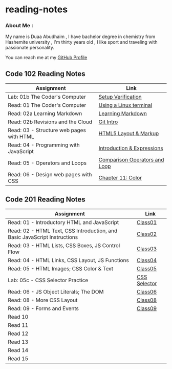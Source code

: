 # reading-notes


### About Me :
My name is Duaa Abudhaim , I have bachelor degree in chemistry from Hashemite university , I'm thirty years old ,
I like sport and traveling with passionate personality.

You can reach me at my [GitHub Profile](https://github.com/duaa9094)



## Code 102 Reading Notes

| Assignment                        | Link                            |
| --------------------------------- | -------------------------------- |
| Lab: 01b The Coder's Computer     | [Setup Verification](lab01b.md) |
| Read: 01 The Coder's Computer     | [Using a Linux terminal](/read01.md) |
| Read: 02a Learning Markdown       | [Learning Markdown](read02a.md) |
| Read: 02b Revisions and the Cloud | [Git Intro](read02b.md) |
| Read: 03 - Structure web pages with HTML | [HTML5 Layout & Markup](read03.md) |
| Read: 04 - Programming with JavaScript | [Introduction & Expressions](read04.md) |
| Read: 05 - Operators and Loops | [Comparison Operators and Loop ](read05.md) |
| Read: 06 - Design web pages with CSS | [Chapter 11: Color ](read06.md) |

## Code 201 Reading Notes

| Assignment                        | Link                            |
| --------------------------------- | ------------------------------- |
| Read: 01 - Introductory HTML and JavaScript | [Class01](class01.md)                            |
| Read: 02 - HTML Text, CSS Introduction, and Basic JavaScript Instructions | [Class02](class02md)                            |
| Read: 03 - HTML Lists, CSS Boxes, JS Control Flow | [Class03](class03.md)                            |
| Read: 04 - HTML Links, CSS Layout, JS Functions| [Class04](class04.md)                            |
| Read: 05 - HTML Images; CSS Color & Text | [Class05](class05.md)                            |
| Lab: 05c - CSS Selector Practice  | [CSS Selector](cssselector.md)                            |
| Read: 06 - JS Object Literals; The DOM    | [Class06](class06.md)                            |
| Read: 08 - More CSS Layout        | [Class08](class08.md)                            |
| Read: 09 - Forms and Events       | [Class09](class09.md)                            |
| Read 10                           | []()                            |
| Read 11                           | []()                            |
| Read 12                           | []()                            |
| Read 13                           | []()                            |
| Read 14                           | []()                            |
| Read 15                           | []()                            |

